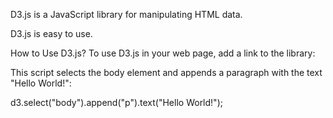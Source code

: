 D3.js is a JavaScript library for manipulating HTML data.

D3.js is easy to use.

How to Use D3.js?
To use D3.js in your web page, add a link to the library:

<script src="//d3js.org/d3.v3.min.js"></script>
This script selects the body element and appends a paragraph with the text "Hello World!":

d3.select("body").append("p").text("Hello World!");